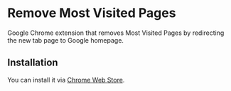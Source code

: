# Remove Most Visited Pages
Google Chrome extension that removes Most Visited Pages by redirecting the new tab page to Google homepage.

## Installation
You can install it via [Chrome Web Store](https://chrome.google.com/webstore/detail/remove-most-visited-pages/llcihajgaigeicmdohjkiehbacoiggbh).
